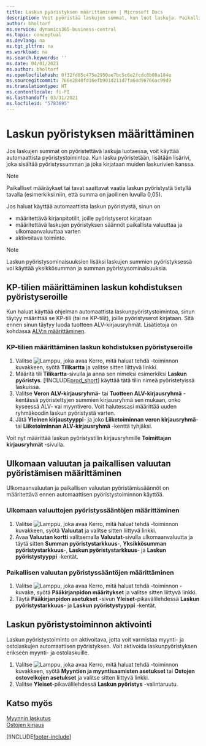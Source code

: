 ```yaml
---
title: Laskun pyöristyksen määrittäminen | Microsoft Docs
description: Voit pyöristää laskujen summat, kun luot laskuja. Paikalliset määräykset tai tavat voivat lisäksi edellyttää laskun pyöristystä tietyllä tavalla (esimerkiksi niin, että summa on jaollinen luvulla 0,05).
author: bholtorf
ms.service: dynamics365-business-central
ms.topic: conceptual
ms.devlang: na
ms.tgt_pltfrm: na
ms.workload: na
ms.search.keywords: ''
ms.date: 04/01/2021
ms.author: bholtorf
ms.openlocfilehash: 0f32fd85c475e2950ae7bc5c6e2fcdc8b08a184e
ms.sourcegitcommit: 766e2840fd16efb901d211d7fa64d96766ac99d9
ms.translationtype: HT
ms.contentlocale: fi-FI
ms.lasthandoff: 03/31/2021
ms.locfileid: "5783695"
---
```

# <a name="set-up-invoice-rounding"></a>Laskun pyöristyksen määrittäminen
Jos laskujen summat on pyöristettävä laskuja luotaessa, voit käyttää automaattista pyöristystoimintoa. Kun lasku pyöristetään, lisätään lisärivi, joka sisältää pyöristyssumman ja joka kirjataan muiden laskurivien kanssa.

> [!NOTE]  
>  Paikalliset määräykset tai tavat saattavat vaatia laskun pyöristystä tietyllä tavalla (esimerkiksi niin, että summa on jaollinen luvulla 0,05).  

Jos haluat käyttää automaattista laskun pyöristystä, sinun on  

* määritettävä kirjanpitotilit, joille pyöristyserot kirjataan  
* määritettävä laskujen pyöristyksen säännöt paikallista valuuttaa ja ulkomaanvaluuttaa varten  
* aktivoitava toiminto.  

> [!NOTE]  
>  Laskun pyöristysominaisuuksien lisäksi laskujen summien pyöristyksessä voi käyttää yksikkösumman ja summan pyöristysominaisuuksia.  

## <a name="set-up-general-ledger-accounts-for-invoice-rounding-differences"></a>KP-tilien määrittäminen laskun kohdistuksen pyöristyseroille
Kun haluat käyttää ohjelman automaattista laskunpyöristystoimintoa, sinun täytyy määrittää se KP-tili (tai ne KP-tilit), joille pyöristyserot kirjataan. Sitä ennen sinun täytyy luoda tuotteen ALV-kirjausryhmät. Lisätietoja on kohdassa [ALV:n määrittäminen](finance-setup-vat.md).  

### <a name="to-set-up-general-ledger-accounts-for-invoice-rounding-differences"></a>KP-tilien määrittäminen laskun kohdistuksen pyöristyseroille  
1. Valitse ![Lamppu, joka avaa Kerro, mitä haluat tehdä -toiminnon](media/ui-search/search_small.png "Kerro, mitä haluat tehdä") kuvakkeen, syötä **Tilikartta** ja valitse sitten liittyvä linkki.  
2. Määritä tili **Tilikartta**-sivulla ja anna sen nimeksi esimerkiksi **Laskun pyöristys**. [!INCLUDE[prod_short](includes/prod_short.md)] käyttää tätä tilin nimeä pyöristetyissä laskuissa.  
3. Valitse **Veron ALV-kirjausryhmä**- tai **Tuotteen ALV-kirjausryhmä** -kentässä pyöristettyjen summien kirjausryhmä sen mukaan, onko kyseessä ALV- vai myyntivero. Voit halutessasi määrittää uuden ryhmäkoodin laskun pyöristystä varten.
4. Jätä **Yleinen kirjaustyyppi**- ja joko **Liiketoiminnan veron kirjausryhmä**- tai **Liiketoiminnan ALV-kirjausryhmä** -kenttä tyhjäksi. <!-- Why do we say to leave these blank, when there are a lot of other fields we also leave blank but don't mention? -->  

Voit nyt määrittää laskun pyöristystilin kirjausryhmille **Toimittajan kirjausryhmät** -sivulla.  <!-- Why only the vendor posting groups? -->

## <a name="set-up-rounding-for-foreign-and-local-currencies"></a>Ulkomaan valuutan ja paikallisen valuutan pyöristämisen määrittäminen
Ulkomaanvaluutan ja paikallisen valuutan pyöristämissäännöt on määritettävä ennen automaattisen pyöristystoiminnon käyttöä.

### <a name="to-set-up-rounding-for-foreign-currencies"></a>Ulkomaan valuuttojen pyöristyssääntöjen määrittäminen  
1. Valitse ![Lamppu, joka avaa Kerro, mitä haluat tehdä -toiminnon](media/ui-search/search_small.png "Kerro, mitä haluat tehdä") kuvakkeen, syötä **Valuutat** ja valitse sitten liittyvä linkki.  
2. Avaa **Valuutan kortti** valitsemalla **Valuutat**-sivulla ulkomaanvaluutta ja täytä sitten **Summan pyöristystarkkuus**-, **Yksikkösumman pyöristystarkkuus**-, **Laskun pyöristystarkkuus**- ja **Laskun pyöristystyyppi** -kentät.

### <a name="to-set-up-rounding-for-your-local-currency"></a>Paikallisen valuutan pyöristyssääntöjen määrittäminen
1. Valitse ![Lamppu, joka avaa Kerro, mitä haluat tehdä -toiminnon](media/ui-search/search_small.png "Kerro, mitä haluat tehdä") -kuvake, syötä **Pääkirjanpidon määritykset** ja valitse sitten liittyvä linkki.  
2. Täytä **Pääkirjanpidon asetukset** -sivun **Yleiset**-pikavälilehdessä **Laskun pyöristystarkkuus**- ja **Laskun pyöristystyyppi** -kentät.  

## <a name="activate-the-invoice-rounding-function"></a>Laskun pyöristystoiminnon aktivointi  
Laskun pyöristystoiminto on aktivoitava, jotta voit varmistaa myynti- ja ostolaskujen automaattisen pyöristyksen. Voit aktivoida laskunpyöristyksen erikseen myynti- ja ostolaskuille.

1. Valitse ![Lamppu, joka avaa Kerro, mitä haluat tehdä -toiminnon](media/ui-search/search_small.png "Kerro, mitä haluat tehdä") kuvakkeen, syötä **Myyntien ja myyntisaamisten asetukset** tai **Ostojen ostovelkojen asetukset** ja valitse sitten liittyvä linkki.  
2. Valitse **Yleiset**-pikavälilehdessä **Laskun pyöristys** -valintaruutu.  

## <a name="see-also"></a>Katso myös  
[Myynnin laskutus](sales-how-invoice-sales.md)  
[Ostojen kirjaus](purchasing-how-record-purchases.md)


[!INCLUDE[footer-include](includes/footer-banner.md)]